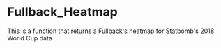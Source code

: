 # Fullback_Heatmap
This is a function that returns a Fullback's heatmap for Statbomb's 2018 World Cup data
